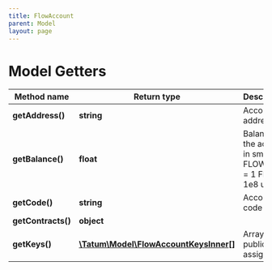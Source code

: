 ```yaml
---
title: FlowAccount
parent: Model
layout: page
---
```


# Model Getters

Method name | Return type | Description | Notes
------------ | ------------- | ------------- | -------------
**getAddress()** | **string** | Account address. | [optional]
**getBalance()** | **float** | Balance of the account in smallest FLOW unit = 1 FLOW = 1e8 unit | [optional]
**getCode()** | **string** | Account code | [optional]
**getContracts()** | **object** |  | [optional]
**getKeys()** | [**\Tatum\Model\FlowAccountKeysInner[]**](../FlowAccountKeysInner) | Array of public keys assigned. | [optional]

